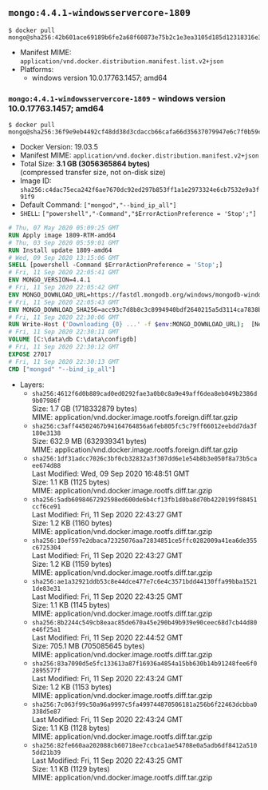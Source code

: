 ## `mongo:4.4.1-windowsservercore-1809`

```console
$ docker pull mongo@sha256:42b601ace69189b6fe2a68f60873e75b2c1e3ea3105d185d12318316e302b9ba
```

-	Manifest MIME: `application/vnd.docker.distribution.manifest.list.v2+json`
-	Platforms:
	-	windows version 10.0.17763.1457; amd64

### `mongo:4.4.1-windowsservercore-1809` - windows version 10.0.17763.1457; amd64

```console
$ docker pull mongo@sha256:36f9e9eb4492cf48dd38d3cdaccb66cafa66d35637079947e6c7f0b59c693c2c
```

-	Docker Version: 19.03.5
-	Manifest MIME: `application/vnd.docker.distribution.manifest.v2+json`
-	Total Size: **3.1 GB (3056365864 bytes)**  
	(compressed transfer size, not on-disk size)
-	Image ID: `sha256:c4dac75eca242f6ae7670dc92ed297b853ff1a1e2973324e6cb7532e9a3f91f9`
-	Default Command: `["mongod","--bind_ip_all"]`
-	`SHELL`: `["powershell","-Command","$ErrorActionPreference = 'Stop';"]`

```dockerfile
# Thu, 07 May 2020 05:09:25 GMT
RUN Apply image 1809-RTM-amd64
# Thu, 03 Sep 2020 05:59:01 GMT
RUN Install update 1809-amd64
# Wed, 09 Sep 2020 13:15:06 GMT
SHELL [powershell -Command $ErrorActionPreference = 'Stop';]
# Fri, 11 Sep 2020 22:05:41 GMT
ENV MONGO_VERSION=4.4.1
# Fri, 11 Sep 2020 22:05:42 GMT
ENV MONGO_DOWNLOAD_URL=https://fastdl.mongodb.org/windows/mongodb-windows-x86_64-4.4.1-signed.msi
# Fri, 11 Sep 2020 22:05:43 GMT
ENV MONGO_DOWNLOAD_SHA256=acc93c7d8b8c3c8994940bdf2640215a5d3114ca7838be3cfc2d5887e170eaf7
# Fri, 11 Sep 2020 22:30:06 GMT
RUN Write-Host ('Downloading {0} ...' -f $env:MONGO_DOWNLOAD_URL); 	[Net.ServicePointManager]::SecurityProtocol = [Net.SecurityProtocolType]::Tls12; 	(New-Object System.Net.WebClient).DownloadFile($env:MONGO_DOWNLOAD_URL, 'mongo.msi'); 		if ($env:MONGO_DOWNLOAD_SHA256) { 		Write-Host ('Verifying sha256 ({0}) ...' -f $env:MONGO_DOWNLOAD_SHA256); 		if ((Get-FileHash mongo.msi -Algorithm sha256).Hash -ne $env:MONGO_DOWNLOAD_SHA256) { 			Write-Host 'FAILED!'; 			exit 1; 		}; 	}; 		Write-Host 'Installing ...'; 	Start-Process msiexec -Wait 		-ArgumentList @( 			'/i', 			'mongo.msi', 			'/quiet', 			'/qn', 			'INSTALLLOCATION=C:\mongodb', 			'ADDLOCAL=all' 		); 	$env:PATH = 'C:\mongodb\bin;' + $env:PATH; 	[Environment]::SetEnvironmentVariable('PATH', $env:PATH, [EnvironmentVariableTarget]::Machine); 		Write-Host 'Verifying install ...'; 	Write-Host '  mongo --version'; mongo --version; 	Write-Host '  mongod --version'; mongod --version; 		Write-Host 'Removing ...'; 	Remove-Item C:\windows\installer\*.msi -Force; 	Remove-Item mongo.msi -Force; 		Write-Host 'Complete.';
# Fri, 11 Sep 2020 22:30:11 GMT
VOLUME [C:\data\db C:\data\configdb]
# Fri, 11 Sep 2020 22:30:12 GMT
EXPOSE 27017
# Fri, 11 Sep 2020 22:30:13 GMT
CMD ["mongod" "--bind_ip_all"]
```

-	Layers:
	-	`sha256:4612f6d0b889cad0ed0292fae3a0b0c8a9e49aff6dea8eb049b2386d9b07986f`  
		Size: 1.7 GB (1718332879 bytes)  
		MIME: application/vnd.docker.image.rootfs.foreign.diff.tar.gzip
	-	`sha256:c3aff44502467b94164764856a6feb805fc5c79ff66012eebdd7da3f180e3138`  
		Size: 632.9 MB (632939341 bytes)  
		MIME: application/vnd.docker.image.rootfs.foreign.diff.tar.gzip
	-	`sha256:1df31adcc7026c3bf0cb32832a3f307dd6e1e54b8b3e050f8a73b5caee674d88`  
		Last Modified: Wed, 09 Sep 2020 16:48:51 GMT  
		Size: 1.1 KB (1125 bytes)  
		MIME: application/vnd.docker.image.rootfs.diff.tar.gzip
	-	`sha256:5adb6098467292598ed600de6b4cf13fb1d0ba8d70b4220199f88451ccf6ce91`  
		Last Modified: Fri, 11 Sep 2020 22:43:27 GMT  
		Size: 1.2 KB (1160 bytes)  
		MIME: application/vnd.docker.image.rootfs.diff.tar.gzip
	-	`sha256:10ef597e2dbaca72325076aa72834851ce5ffc0282009a41ea6de355c6725304`  
		Last Modified: Fri, 11 Sep 2020 22:43:27 GMT  
		Size: 1.2 KB (1159 bytes)  
		MIME: application/vnd.docker.image.rootfs.diff.tar.gzip
	-	`sha256:ae1a32921ddb53c8e44dce477e7c6e4c3571bdd44130ffa99bba15211de83e31`  
		Last Modified: Fri, 11 Sep 2020 22:43:25 GMT  
		Size: 1.1 KB (1145 bytes)  
		MIME: application/vnd.docker.image.rootfs.diff.tar.gzip
	-	`sha256:8b2244c549cb8eaac85de670a45e290b49b939e90ceec68d7cb44d80e46f25a1`  
		Last Modified: Fri, 11 Sep 2020 22:44:52 GMT  
		Size: 705.1 MB (705085645 bytes)  
		MIME: application/vnd.docker.image.rootfs.diff.tar.gzip
	-	`sha256:83a7090d5e5fc133613a87f16936a4854a15bb630b14b91248fee6f02895577f`  
		Last Modified: Fri, 11 Sep 2020 22:43:24 GMT  
		Size: 1.2 KB (1153 bytes)  
		MIME: application/vnd.docker.image.rootfs.diff.tar.gzip
	-	`sha256:7c063f99c50a96a9997c5fa499744870506181a256b6f22463dcbba0338d5e87`  
		Last Modified: Fri, 11 Sep 2020 22:43:24 GMT  
		Size: 1.1 KB (1128 bytes)  
		MIME: application/vnd.docker.image.rootfs.diff.tar.gzip
	-	`sha256:82fe660aa202088cb60718ee7ccbca1ae54708e0a5adb6df8412a5105dd21b39`  
		Last Modified: Fri, 11 Sep 2020 22:43:25 GMT  
		Size: 1.1 KB (1129 bytes)  
		MIME: application/vnd.docker.image.rootfs.diff.tar.gzip
